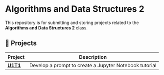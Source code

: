 # Algorithms and Data Structures 2  

This repository is for submitting and storing projects related to the **Algorithms and Data Structures 2** class.  

## 📂 Projects  

| Project  | Description |
|----------|------------|
| [**U1T1**](https://github.com/gaagarthur/datastructure/tree/main/U1T1) | Develop a prompt to create a Jupyter Notebook tutorial |


